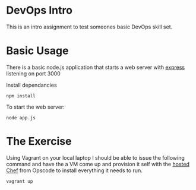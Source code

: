 DevOps Intro
==============
This is an intro assignment to test someones basic DevOps skill set.

Basic Usage
==============
There is a basic node.js application that starts a web server with [express](http://expressjs.com/) listening on port 3000

Install dependancies
    
    npm install

To start the web server:
    
    node app.js
    
The Exercise
================
Using Vagrant on your local laptop I should be able to issue the following command and have the a VM come up and provision it self with the [hosted Chef](http://www.getchef.com/chef/choose-your-version/) from Opscode to install everything it needs to run.

    vagrant up
    